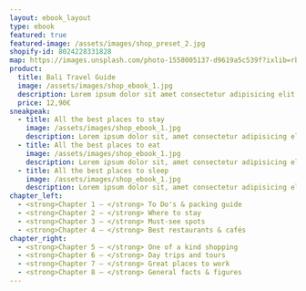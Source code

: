 ```yaml
---
layout: ebook_layout
type: ebook
featured: true
featured-image: /assets/images/shop_preset_2.jpg
shopify-id: 8024228331828
map: https://images.unsplash.com/photo-1558005137-d9619a5c539f?ixlib=rb-4.0.3&ixid=MnwxMjA3fDB8MHxzZWFyY2h8OTJ8fGJhbGl8ZW58MHwwfDB8fA%3D%3D&auto=format&fit=crop&w=900&q=60
product:
  title: Bali Travel Guide
  image: /assets/images/shop_ebook_1.jpg
  description: Lorem ipsum dolor sit amet consectetur adipisicing elit. Vero provident nemo tempora iste error sint, velit reiciendis excepturi ab accusantium maiores, unde natus ipsa dolore. Magni sit officiis obcaecati veniam.
  price: 12,90€
sneakpeak:
  - title: All the best places to stay
    image: /assets/images/shop_ebook_1.jpg
    description: Lorem ipsum dolor sit, amet consectetur adipisicing elit. Ullam consectetur dignissimos, numquam nulla optio consequuntur fuga quae? Sequi assumenda doloremque eos, consequuntur quis saepe distinctio placeat quidem, error laborum nemo.
  - title: All the best places to eat
    image: /assets/images/shop_ebook_1.jpg
    description: Lorem ipsum dolor sit, amet consectetur adipisicing elit. Ullam consectetur dignissimos, numquam nulla optio consequuntur fuga quae? Sequi assumenda doloremque eos, consequuntur quis saepe distinctio placeat quidem, error laborum nemo.  
  - title: All the best places to sleep
    image: /assets/images/shop_ebook_1.jpg
    description: Lorem ipsum dolor sit, amet consectetur adipisicing elit. Ullam consectetur dignissimos, numquam nulla optio consequuntur fuga quae? Sequi assumenda doloremque eos, consequuntur quis saepe distinctio placeat quidem, error laborum nemo.    
chapter_left:
  - <strong>Chapter 1 – </strong> To Do's & packing guide
  - <strong>Chapter 2 – </strong> Where to stay
  - <strong>Chapter 3 – </strong> Must-see spots
  - <strong>Chapter 4 – </strong> Best restaurants & cafés
chapter_right:
  - <strong>Chapter 5 – </strong> One of a kind shopping
  - <strong>Chapter 6 – </strong> Day trips and tours
  - <strong>Chapter 7 – </strong> Great places to work
  - <strong>Chapter 8 – </strong> General facts & figures
---
```



